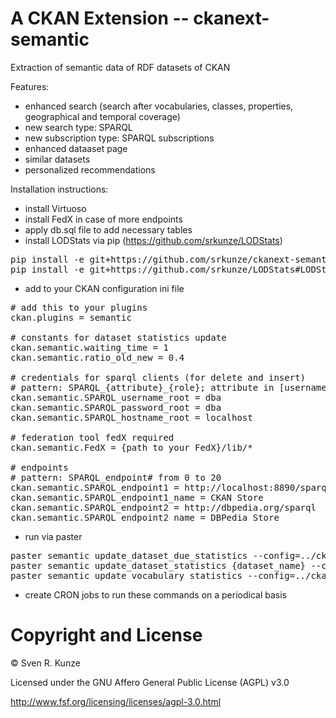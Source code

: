 A CKAN Extension -- ckanext-semantic
================
Extraction of semantic data of RDF datasets of CKAN

Features:
 - enhanced search (search after vocabularies, classes, properties, geographical and temporal coverage)
 - new search type: SPARQL
 - new subscription type: SPARQL subscriptions
 - enhanced dataaset page
 - similar datasets
 - personalized recommendations

Installation instructions:
 - install Virtuoso
 - install FedX in case of more endpoints
 - apply db.sql file to add necessary tables
 - install LODStats via pip (https://github.com/srkunze/LODStats)

<pre>
pip install -e git+https://github.com/srkunze/ckanext-semantic#egg=ckanext-semantic
pip install -e git+https://github.com/srkunze/LODStats#LODStats
</pre>

 - add to your CKAN configuration ini file

<pre>
# add this to your plugins
ckan.plugins = semantic

# constants for dataset statistics update
ckan.semantic.waiting_time = 1
ckan.semantic.ratio_old_new = 0.4

# credentials for sparql clients (for delete and insert)
# pattern: SPARQL_{attribute}_{role}; attribute in [username, password, hostname]; role in [root]
ckan.semantic.SPARQL_username_root = dba
ckan.semantic.SPARQL_password_root = dba
ckan.semantic.SPARQL_hostname_root = localhost

# federation tool fedX required
ckan.semantic.FedX = {path to your FedX}/lib/*

# endpoints
# pattern: SPARQL_endpoint# from 0 to 20
ckan.semantic.SPARQL_endpoint1 = http://localhost:8890/sparql
ckan.semantic.SPARQL_endpoint1_name = CKAN Store
ckan.semantic.SPARQL_endpoint2 = http://dbpedia.org/sparql
ckan.semantic.SPARQL_endpoint2_name = DBPedia Store
</pre>

 - run via paster

<pre>
paster semantic update_dataset_due_statistics --config=../ckan/development.ini
paster semantic update_dataset_statistics {dataset_name} --config=../ckan/development.ini
paster semantic update_vocabulary_statistics --config=../ckan/development.ini
</pre>
 - create CRON jobs to run these commands on a periodical basis


Copyright and License
===
© Sven R. Kunze

Licensed under the GNU Affero General Public License (AGPL) v3.0

http://www.fsf.org/licensing/licenses/agpl-3.0.html
